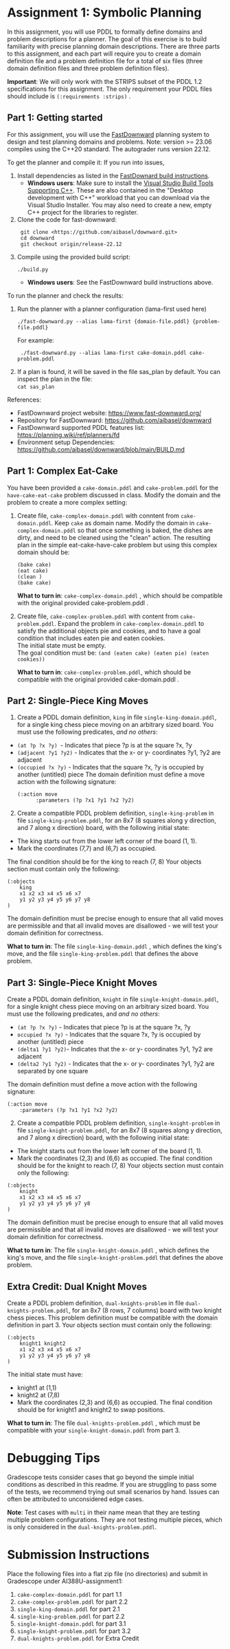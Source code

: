 # Assignment 1: Symbolic Planning

In this assignment, you will use PDDL to formally define domains and problem descriptions for a planner. The goal of this exercise is to build familiarity with precise planning domain descriptions. There are three parts to this assignment, and each part will require you to create a domain definition file and a problem definition file for a total of six files (three domain definition files and three problem definition files).

**Important**: We will only work with the STRIPS subset of the PDDL 1.2 specifications for this assignment. The only requirement your PDDL files should include is `(:requirements :strips)` .

## Part 1: Getting started

For this assignment, you will use the [FastDownward](https://www.fast-downward.org/) planning system to design and test planning domains and problems. Note: version >= 23.06 compiles using the C++20 standard. The autograder runs version 22.12.

To get the planner and compile it:  If you run into issues, 

1. Install dependencies as listed in the [FastDownard build instructions](https://github.com/aibasel/downward/blob/main/BUILD.md).
   - **Windows users**:  Make sure to install the [Visual Studio Build Tools Supporting C++](https://aka.ms/vs/17/release/vs_BuildTools.exe). These are also contained in the "Desktop development with C++" workload that you can download via the Visual Studio Installer. You may also need to create a new, empty C++ project for the libraries to register.
3. Clone the code for fast-downward:
   ``` 
    git clone <https://github.com/aibasel/downward.git>  
    cd downward
    git checkout origin/release-22.12
   ```
4. Compile using the provided build script:  
    ```
    ./build.py
    ```
    - **Windows users**:  See the FastDownward build instructions above.

To run the planner and check the results:

1. Run the planner with a planner configuration (lama-first used here)  
    ```
    ./fast-downward.py --alias lama-first {domain-file.pddl} {problem-file.pddl}
    ``` 
   For example:
   ``` 
    ./fast-downward.py --alias lama-first cake-domain.pddl cake-problem.pddl
   ```
2. If a plan is found, it will be saved in the file sas_plan by default. You can inspect the plan in the file:  
    `cat sas_plan`

References:
- FastDownward project website: <https://www.fast-downward.org/>
- Repository for FastDownward: <https://github.com/aibasel/downward>
- FastDownward supported PDDL features list: <https://planning.wiki/ref/planners/fd>
- Environment setup Dependencies: <https://github.com/aibasel/downward/blob/main/BUILD.md>


## Part 1: Complex Eat-Cake

You have been provided a `cake-domain.pddl` and `cake-problem.pddl` for the `have-cake-eat-cake` problem discussed in class. Modify the domain and the problem to create a more complex setting:

1. Create file, `cake-complex-domain.pddl` with conntent from `cake-domain.pddl`. Keep `cake` as domain name. Modify the domain in `cake-complex-domain.pddl` so that once something is baked, the dishes are dirty, and need to be cleaned using the "clean" action. The resulting plan in the simple eat-cake-have-cake problem but using this complex domain should be:  
    ```
    (bake cake)  
    (eat cake)  
    (clean )  
    (bake cake)
    ```  
    **What to turn in**: `cake-complex-domain.pddl` , which should be compatible with the original provided cake-problem.pddl .  

2. Create file, `cake-complex-problem.pddl` with content from `cake-problem.pddl`. Expand the problem in `cake-complex-domain.pddl` to satisfy the additional objects pie and cookies, and to have a goal condition that includes eaten pie and eaten cookies.  
    The initial state must be empty.  
    The goal condition must be: `(and (eaten cake) (eaten pie) (eaten cookies)) `

    **What to turn in**: `cake-complex-problem.pddl`, which should be compatible with the original provided cake-domain.pddl .


## Part 2: Single-Piece King Moves

1. Create a PDDL domain definition, `king` in file `single-king-domain.pddl`, for a single king chess piece moving on an arbitrary sized board. You must use the following predicates, _and no others_:
- `(at ?p ?x ?y) `- Indicates that piece ?p is at the square ?x, ?y
- `(adjacent ?y1 ?y2)` - Indicates that the x- or y- coordinates ?y1, ?y2 are adjacent
- `(occupied ?x ?y)` - Indicates that the square ?x, ?y is occupied by another (untitled) piece
The domain definition must define a move action with the following signature:
  ```
  (:action move
        :parameters (?p ?x1 ?y1 ?x2 ?y2)
  ```
2. Create a compatible PDDL problem definition, `single-king-problem` in file `single-king-problem.pddl`, for an 8x7 (8 squares along y direction, and 7 along x direction) board, with the following initial state:
- The king starts out from the lower left corner of the board (1, 1).
- Mark the coordinates (7,7) and (6,7) as occupied.

The final condition should be for the king to reach (7, 8)
Your objects section must contain only the following:
```
(:objects
    king
    x1 x2 x3 x4 x5 x6 x7
    y1 y2 y3 y4 y5 y6 y7 y8
)
```
The domain definition must be precise enough to ensure that all valid moves are permissible and that all invalid moves are disallowed - we will test your domain definition for correctness.

**What to turn in**: The file `single-king-domain.pddl` , which defines the king's move, and the file `single-king-problem.pddl` that defines the above problem.


## Part 3: Single-Piece Knight Moves

Create a PDDL domain definition, `knight` in file `single-knight-domain.pddl`, for a single knight chess piece moving on an arbitrary sized board. You must use the following predicates, and _and no others_:

- `(at ?p ?x ?y)` - Indicates that piece ?p is at the square ?x, ?y
- `occupied ?x ?y)` - Indicates that the square ?x, ?y is occupied by another (untitled) piece
- `(delta1 ?y1 ?y2)`- Indicates that the x- or y- coordinates ?y1, ?y2 are adjacent
- `(delta2 ?y1 ?y2)` - Indicates that the x- or y- coordinates ?y1, ?y2 are separated by one square

The domain definition must define a move action with the following signature:
```
(:action move
    :parameters (?p ?x1 ?y1 ?x2 ?y2)
```
2. Create a compatible PDDL problem definition, `single-knight-problem` in file `single-knight-problem.pddl`, for an 8x7 (8 squares along y direction, and 7 along x direction) board, with the following initial state:
- The knight starts out from the lower left corner of the board (1, 1).
- Mark the coordinates (2,3) and (6,6) as occupied.
The final condition should be for the knight to reach (7, 8)
Your objects section must contain only the following:
```
(:objects
    knight
    x1 x2 x3 x4 x5 x6 x7
    y1 y2 y3 y4 y5 y6 y7 y8
)
```
The domain definition must be precise enough to ensure that all valid moves are permissible and that all invalid moves are disallowed - we will test your domain definition for correctness.

**What to turn in**: The file `single-knight-domain.pddl` , which defines the king's move, and the file `single-knight-problem.pddl` that defines the above problem.


## Extra Credit: Dual Knight Moves

Create a PDDL problem definition, `dual-knights-problem` in file `dual-knights-problem.pddl`, for an 8x7 (8 rows, 7 columns) board with two knight chess pieces. This problem definition must be compatible with the domain definition in part 3.
Your objects section must contain only the following:
```
(:objects
    knight1 knight2
    x1 x2 x3 x4 x5 x6 x7
    y1 y2 y3 y4 y5 y6 y7 y8
)
```
The initial state must have:
- knight1 at (1,1)
- knight2 at (7,8)
- Mark the coordinates (2,3) and (6,6) as occupied.
The final condition should be for knight1 and knight2 to swap positions.

**What to turn in**: The file `dual-knights-problem.pddl` , which must be compatible with your `single-knight-domain.pddl` from part 3.


# Debugging Tips

Gradescope tests consider cases that go beyond the simple initial conditions as described in this readme.  If you are struggling to pass some of the tests, we recommend trying out small scenarios by hand.  Issues can often be attributed to unconsidered edge cases.

**Note**: Test cases with `multi` in their name mean that they are testing multiple problem configurations. They are not testing multiple pieces, which is only considered in the `dual-knights-problem.pddl`.


# Submission Instructions
Place the following files into a flat zip file (no directories) and submit in Gradescope under AI388U-assignment1:
1. `cake-complex-domain.pddl` for part 1.1
2. `cake-complex-problem.pddl` for part 2.2
3. `single-king-domain.pddl` for part 2.1
4. `single-king-problem.pddl` for part 2.2
5. `single-knight-domain.pddl` for part 3.1
6. `single-knight-problem.pddl` for part 3.2
7. `dual-knights-problem.pddl` for Extra Credit
